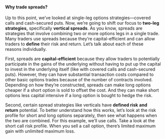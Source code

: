 #### Why trade spreads?

Up to this point, we’ve looked at single-leg options strategies—covered calls and cash-secured puts. Now, we’re going to shift our focus to **two-leg strategies,** specifically **vertical spreads**. As you know, spreads are strategies that involve combining two or more options legs in a single trade. Many traders use spreads because they’re capital-efficient and can allow traders to **define** their risk and return. Let’s talk about each of these reasons individually.

First, spreads are  **capital-efficient** because they allow traders to potentially participate in the gains of the underlying without having to put up the capital to invest in the underlying itself (like with covered calls and cash-secured puts). However, they can have substantial transaction costs compared to other basic options trades because of the number of contracts involved. Depending on how they’re constructed, spreads can make long options cheaper if a short option is sold to offset the cost. And they can make short options less capital intensive if a long option is bought to hedge the risk.

Second, certain spread strategies like verticals have  **defined risk**  **and return** potential. To better understand how this works, let’s look at the risk profile for short and long options separately, then see what happens when the two are combined. For this example, we’ll use calls. Take a look at the short call risk profile. When you sell a call option, there’s limited maximum gain with unlimited maximum loss.


<!--stackedit_data:
eyJoaXN0b3J5IjpbMTM3ODUzNTUzOF19
-->